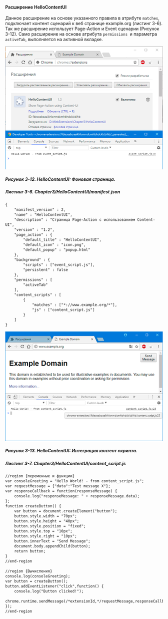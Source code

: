 #### Расширение HelloContentUI

Данное расширение на основе указанного правила в атрибуте `matches`, подключает контент сценарий к веб странице example.org \(листинг 3-6\). Так же расширение использует Page-Action и Event сценарии \(Рисунок 3-12\). Само расширение на основе атрибута `permissions `и параметра `activeTab`, выполняется на активной вкладке.

![Рисунок 3-12. HelloContentUI: Фоновая страница](/assets/figure-3-12.png)

##### Рисунок 3-12. _HelloContentUI: Фоновая страница._

##### Листинг 3-6. _Chapter3/HelloContentUI/manifest.json_

```
{
    "manifest_version" : 2,
    "name" : "HelloContentUI",
    "description" : "Страница Page-Action с использованием Content-UI",
    "version" : "1.2",
    "page_action" : {
        "default_title" : "HelloContentUI",
        "default_icon" : "icon.png",
        "default_popup" : "popup.html"
    },
    "background" : {
        "scripts" : ["event_script.js"],
        "persistent" : false
    },
    "permissions" : [
        "activeTab"
    ],
    "content_scripts" : [
        {
            "matches" : ["*://www.example.org/*"],
            "js" : ["content_script.js"]
        }
    ]
}
```

![Рисунок 3-13. HelloContentUI: Интеграция контент скрипта](/assets/figure-3-13.png)

##### Рисунок 3-13. _HelloContentUI: Интеграция контент скрипта._

##### Листинг 3-7. _Chapter3/HelloContentUI/content_script.js_

```
//region {переменные и функции}
var consoleGreeting = "Hello World! - from content_script.js";
var requestMessage = {"data":"Test message X"};
var responseCallback = function(responseMessage) {
    console.log("responseMessage: " + responseMessage.data);
};
function createButton() {
    var button = document.createElement("button");
    button.style.width = "70px";
    button.style.height = "40px";
    button.style.position = "fixed";
    button.style.top = "10px";
    button.style.right = "10px";
    button.innerText = "Send Message";
    document.body.appendChild(button);
    return button;
}
//end-region

//region {Вычисления}
console.log(consoleGreeting);
var button = createButton();
button.addEventListener("click",function() {
    console.log("Button clicked!");
    chrome.runtime.sendMessage(/*extensionId,*/requestMessage,responseCallback);
});
//end-region
```






